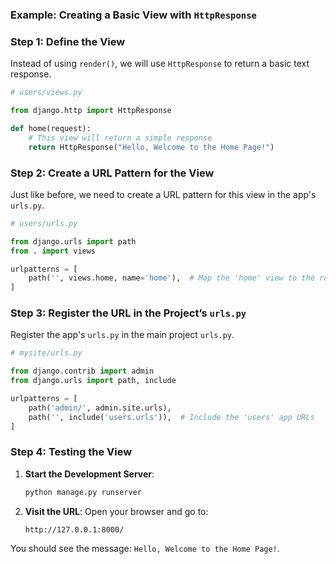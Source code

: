 ### Example: Creating a Basic View with `HttpResponse`

### Step 1: Define the View

Instead of using `render()`, we will use `HttpResponse` to return a basic text response.

```python
# users/views.py

from django.http import HttpResponse

def home(request):
    # This view will return a simple response
    return HttpResponse("Hello, Welcome to the Home Page!")
```

### Step 2: Create a URL Pattern for the View

Just like before, we need to create a URL pattern for this view in the app's `urls.py`.

```python
# users/urls.py

from django.urls import path
from . import views

urlpatterns = [
    path('', views.home, name='home'),  # Map the 'home' view to the root URL ('/')
]
```

### Step 3: Register the URL in the Project’s `urls.py`

Register the app's `urls.py` in the main project `urls.py`.

```python
# mysite/urls.py

from django.contrib import admin
from django.urls import path, include

urlpatterns = [
    path('admin/', admin.site.urls),
    path('', include('users.urls')),  # Include the 'users' app URLs
]
```

### Step 4: Testing the View

1. **Start the Development Server**:

   ```bash
   python manage.py runserver
   ```

2. **Visit the URL**:
   Open your browser and go to:

   ```
   http://127.0.0.1:8000/
   ```

You should see the message: `Hello, Welcome to the Home Page!`.

